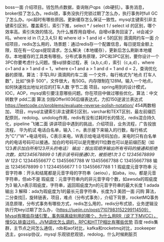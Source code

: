 boss一面
介绍项目。钱包热点数据，查询账户qps（db硬抗）。事务消息，broker挂了怎么办。redis锁，事务没执行完锁过期了怎么办，执行事务时full GC了怎么办。rpc超时有哪些原因。更新缓存怎么保证一致性。mysql主键索引非主键索引区别，覆盖索引，索引下推，select * / select 1 / select id 的区别，哪个效率高。索引失效的情况。为什么推荐用自增id，自增id事务回滚了，id会减少吗。where id in (1,2,3,4,5) 和 where id > 1 and id < 5的区别
滴滴网约车一面
介绍项目，redis怎么用的，场景题：通过redis存一个配置信息，每日提现金额上限，现在有一亿qps提现请求，怎么解决（本地缓存），更新后怎么刷新本地缓存。本地缓存的工具类有哪些。分布式事务原理，2PC和3PC区别，要你设计一个3PC你要考虑什么问题。慢sql排查过程，表（a,b,c,d），索引（c,a,d），where c=1 and a > 1 and d = 1，where c=1 and a > 1 and d = 1 and d = 2，查询优化器的原理。算法：手写LRU
滴滴网约车二面
一个文件，每行格式为"地点 打车人数"，比如"快手 500"，文件很大，有50G。内存限制在128M。输入一个地点，如何快速找出地址对应的打车人数
字节二面
项目。spring用到的设计模式，IOC，AOP，mysql索引要注意哪些问题。你在项目中做过哪些优化。算法：中文转数字
pdd二面
算法 
剑指OfferII036后缀表达式，力扣150逆波兰表达式 https://leetcode.cn/problems/evaluate-reverse-polish-notation/
454两数相加，
项目，mysql主键索引非主键索引区别，varchar和TEXT区别，最左前缀匹配原则，redolog、undolog作用，redis有没有过耗时长的情况，redis混合持久化，pipeline
飞猪二面
讲讲项目中遇到的挑战，介绍项目，业务流程，广告投放流程，
华为机试
电话白名单，输入：n，表示接下来输入的行数，每行格式为"C"/"W"+电话号码，C表示来电，W表示给电话号码加白，来电时只有白名单内的电话号码可以接通。加白的号码可以是完整的11位数也可以是前缀匹配（如123*表示加白所有123开头的电话）
输出：按出现顺序输出所有号码的接通和拒绝次数，如12345678899 0 1表示该号码接通0次，被拒绝1次
3
C 12345678899
W 123*
C 12344556677
C 13455667788
W 13455667788
C 13455667788
输出
12345678899 0 1
12344556677 1 0
13455667788 1 1
瑕疵度元音字符串
元音字符串：开头和结尾都是元音字母的字符串（aeiou），如aba，iou，都是元音字符串，但ab不是
瑕疵度：元音字符串内的非元音字母个数，如awsda的瑕疵度为3
输入n表示瑕疵度，字符串，返回瑕疵度为n的元音字符串的最大长度
1
adada
输出
3
解释：ada为瑕疵度为1的最长元音字符串，长度为3
美团一面 闪购
算法，二分查找||，旋转链表，项目，难点（分布式事务），介绍下背景，rocketMQ事务消息原理，分布式事务有哪些方式，redis怎么用的，redis分布式锁，业务逻辑没执行完key过期了怎么办，（https://juejin.cn/post/7107983152299114509）Mysql有哪些存储引擎，事务隔离级别用的哪个，为什么用RR（说了下MVCC），慢SQL排查过吗，JVM调优怎么调的，RPC和HTTP相比有哪些优势
百度
redis集群，主节点之间怎么通信，rdb和aof对比，kafka和rocketmq对比，zookeeper选主，gossip协议，mysql 乐观锁悲观锁，redolog，什么时候刷脏页